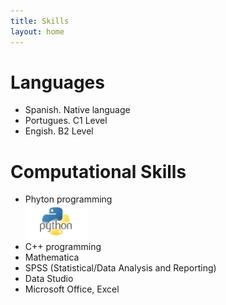 ```yaml
---
title: Skills
layout: home
---
```


<h1>Languages</h1> 
  <ul>
    <li>Spanish. Native language</li>
    <li>Portugues. C1 Level</li>
    <li>Engish. B2 Level</li>
  </ul>
<h1>Computational Skills</h1>  
 <ul>
  <li>Phyton programming<br>
  <img src="https://raw.githubusercontent.com/julitrii/CV/master/python-logo.jpg" alt="Phytonlogo" width="100">
  </li>
  <li>C++ programming</li>
  <li>Mathematica</li>
  <li>SPSS (Statistical/Data Analysis and Reporting)</li>
  <li>Data Studio</li>
  <li>Microsoft Office, Excel </li>
 </ul>
